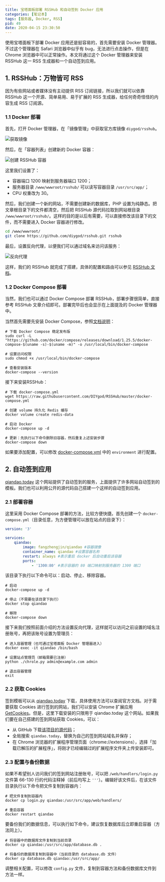 ```yaml
---
title: 宝塔面板部署 RSSHub 和自动签到 Docker 应用
categories: [笔记本]
tags: [服务器, Docker, RSS]
pid: 49
date: 2020-04-15 23:30:50
---
```


使用宝塔面板下部署 Docker 应用还是挺容易的，首先需要安装 Docker 管理器。不过这个管理器在 Safari 浏览器中似乎有 bug，无法进行点击操作，但是在 Chrome 浏览器中可以正常操作。本文将通过这个 Docker 管理器来安装 RSSHub 这一 RSS 生成器和一个自动签到应用。
<!--more-->

## 1. RSSHub：万物皆可 RSS

因为有些网站或者媒体没有主动提供 RSS 订阅链接，所以我们就可以依靠 RSSHub 这一个开源、简单易用、易于扩展的 RSS 生成器，给任何奇奇怪怪的内容生成 RSS 订阅源。

### 1.1 Docker 部署

首先，打开 Docker 管理器，在「镜像管理」中获取官方库镜像 `diygod/rsshub`。

![获取镜像](https://web-1256060851.cos.ap-hongkong.myqcloud.com/posts/49/docker_mirror.jpg!500x)

然后，在「容器列表」创建新的 Docker 容器：

![创建 RSSHub 容器](https://web-1256060851.cos.ap-hongkong.myqcloud.com/posts/49/rsshub_docker.jpg!400x)

这里我们设置了：

- 容器端口 1200 映射到服务器端口 1200；
- 服务器目录 `/www/wwwroot/rsshub/` 可以读写容器目录 `/usr/src/app/`；
- CPU 权重改为 30。

然后，我们创建一个新的网站，不需要创建新的数据库，PHP 设置为纯静态。把文章根目录下的文件都清空，然后把 RSSHub 源代码拉取到网站根目录 `/www/wwwroot/rsshub/`。这样的目的是以后有需要，可以直接修改该目录下的文件，而不需要进入 Docker 容器进行修改。

```sh
cd /www/wwwroot/
git clone https://github.com/diygod/rsshub.git rsshub
```

最后，设置反向代理，以便我们可以通过域名来访问该服务：

![反向代理](https://web-1256060851.cos.ap-hongkong.myqcloud.com/posts/49/reverse_proxy.jpg!500x)

这样，我们的 RSSHub 就完成了搭建，具体的配置和路由可以参见 [RSSHub 文档](https://docs.rsshub.app)。

### 1.2 Docker Compose 部署

当然，我们也可以通过 Docker Compose 部署 RSSHub，部署步骤很简单，直接参考 RSSHub 文章介绍即可。部署完毕后也会显示在上面提及的 Docker 管理器中。

当然首先需要先安装  Docker Compose，参照[文档说明](https://docs.docker.com/compose/install/)：

```shell
# 下载 Docker Compose 稳定发布版
sudo curl -L "https://github.com/docker/compose/releases/download/1.25.5/docker-compose-$(uname -s)-$(uname -m)" -o /usr/local/bin/docker-compose

# 设置访问权限
sudo chmod +x /usr/local/bin/docker-compose

# 查看安装版本
docker-compose --version
```

接下来安装RSSHub：

```shell
# 下载 docker-compose.yml
wget https://raw.githubusercontent.com/DIYgod/RSSHub/master/docker-compose.yml

# 创建 volume 持久化 Redis 缓存
docker volume create redis-data

# 启动 Docker
docker-compose up -d

# 更新：先执行以下命令删除旧容器，然后重复上述安装步骤
docker-compose down
```

如果要添加配置，可以修改 [docker-compose.yml](https://github.com/DIYgod/RSSHub/blob/master/docker-compose.yml) 中的 `environment` 进行配置。

## 2. 自动签到应用

[qiandao.today](https://qiandao.today) 这个网站提供了自动签到的服务，上面提供了许多网站自动签到的模板。我们也可以利用公开的源代码自己搭建一个这样的自动签到应用。

### 2.1 部署容器

这里采用 Docker Compose 部署的方法，比较方便快捷。首先创建一个 `docker-compose.yml`（目录任意，为方便管理可以放在站点的目录下）：

```yaml docker-compose.yml
version: '3'

services:
    qiandao:
        image: fangzhengjin/qiandao #容器镜像
        container_name: qiandao #设置容器名称
        restart: always #表示重启 docker 后自动重启该容器
        ports:
            - '1300:80' #表示容器的 80 端口映射到服务器的 1300 端口
```

该目录下执行以下命令可以：启动、停止、移除容器。

```shell
# 启动
docker-compose up -d

# 停止（不需要在该目录下执行）
docker stop qiandao

# 移除
docker-compose down
```

接下来我们按照前面介绍的方法设置反向代理，这样就可以访问之前设置的域名注册账号，再把该账号设置为管理员：

```shell
# 进入容器管理（也可通过宝塔面板 Docker 管理器进入）
docker exec -it qiandao /bin/bash

# 设置站点管理员（邮箱需要已注册）
python ./chrole.py admin@example.com admin

# 退出容器管理
exit
```

### 2.2 获取 Cookies

签到模板可以从 [qiandao.today](https://qiandao.today) 下载，具体使用方法可以查阅官方文档。对于需要获取 Cookies 进行签到的网站，我们可以安装 Chrome 扩展应用 [GetCookies](https://chrome.google.com/webstore/detail/cookies-get-assistant/ljjpkibacifkfolehlgaolibbnlapkme)。但是，这里下载安装的只限用于 qiandao.today 这个网站。如果我们要在自己搭建的签到网站获取 Cookies，可以：

- 从 GitHub 下载[该项目的源代码](https://github.com/acgotaku/GetCookies)；
- 全局搜索 `qiandao.today`，替换为自己的签到网站域名并保存；
- 在 Chrome 浏览器的扩展程序管理页面（chrome://extensions），选择「加载已解压的扩展程序」，将刚才已经编辑过的扩展程序文件夹上传安装即可。

### 2.3 配置与备份数据

如果不希望别人访问我们的签到网站注册账号，可以把 `/web/handlers/login.py` 文件第 66-130 行的代码注释掉（前后均写上 `'''`）。编辑好该文件后，在该文件目录执行以下命令把文件复制到容器内：

```shell
# 把文件复制到容器内
docker cp login.py qiandao:/usr/src/app/web/handlers/

# 重启容器
docker restart qiandao
```

要备份我们的数据信息，可以执行如下命令，建议恢复数据库后立即重启容器（方法同上）。

```shell
# 将容器中的数据库文件复制到当前目录
docker cp qiandao:/usr/src/app/database.db .

# 将备份的数据库复制到容器中（当前目录的 database.db 文件）
docker cp database.db qiandao:/usr/src/app/
```

调整相关配置，可以修改 `config.py` 文件，复制到容器方法和备份数据库文件到方法一样。
